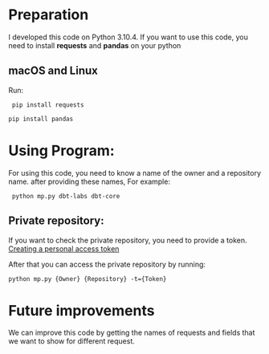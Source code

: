 # Preparation

I developed this code on Python 3.10.4. If you want to use this code, you need to install **requests** and **pandas** on your python

## macOS and Linux

Run:

```
 pip install requests
```

```
pip install pandas
```

# Using Program:

For using this code, you need to know a name of the owner and a repository name. after providing these names, For example:

```
 python mp.py dbt-labs dbt-core
```

## Private repository:

If you want to check the private repository, you need to provide a token. [Creating a personal access token](https://docs.github.com/en/enterprise-server@3.4/authentication/keeping-your-account-and-data-secure/creating-a-personal-access-token)

After that you can access the private repository by running:

```
python mp.py {Owner} {Repository} -t={Token}
```

# Future improvements

We can improve this code by getting the names of requests and fields that we want to show for different request.
